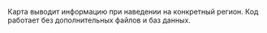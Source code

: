 Карта выводит информацию при наведении на конкретный регион.
Код работает без дополнительных файлов и баз данных.
